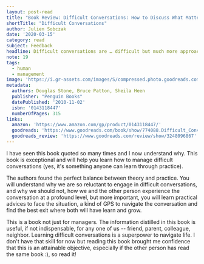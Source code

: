 ```yaml
---
layout: post-read
title: "Book Review: Difficult Conversations: How to Discuss What Matters Most"
shortTitle: "Difficult Conversations"
author: Julien Sobczak
date: '2020-03-15'
category: read
subject: Feedback
headline: Difficult conversations are … difficult but much more approachable with this book!
note: 19
tags:
  - human
  - management
image: 'https://i.gr-assets.com/images/S/compressed.photo.goodreads.com/books/1394996504l/7887687.jpg'
metadata:
  authors: Douglas Stone, Bruce Patton, Sheila Heen
  publisher: "Penguin Books"
  datePublished: '2010-11-02'
  isbn: '0143118447'
  numberOfPages: 315
links:
  amazon: 'https://www.amazon.com/gp/product/0143118447/'
  goodreads: 'https://www.goodreads.com/book/show/774088.Difficult_Conversations'
  goodreads_review: 'https://www.goodreads.com/review/show/3248096867'
---
```


I have seen this book quoted so many times and I now understand why. This book is exceptional and will help you learn how to manage difficult conversations (yes, it's something anyone can learn through practice). 

The authors found the perfect balance between theory and practice. You will understand why we are so reluctant to engage in difficult conversations, and why we should not, how we and the other person experience the conversation at a profound level, but more important, you will learn practical advices to face the situation, a kind of GPS to navigate the conversation and find the best exit where both will have learn and grow. 

This is a book not just for managers. The information distilled in this book is useful, if not indispensable, for any one of us -- friend, parent, colleague, neighbor. Learning difficult conversations is a superpower to navigate life. I don't have that skill for now but reading this book brought me confidence that this is an attainable objective, especially if the other person has read the same book :), so read it!
